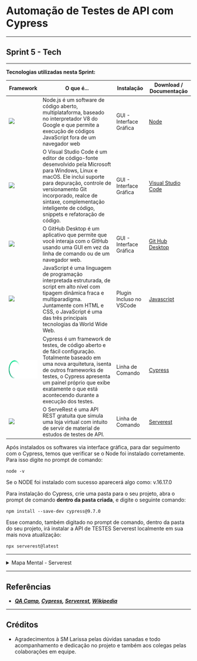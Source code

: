 # Automação de Testes de API com Cypress
---
## Sprint 5 - Tech

---
**Tecnologias utilizadas nesta Sprint:**


| Framework | O que é...| Instalação | Download / Documentação | 
|--- |--- |--- |---|
| <img src="https://cdn.jsdelivr.net/gh/devicons/devicon/icons/nodejs/nodejs-plain.svg" height="60" /> | Node.js é um software de código aberto, multiplataforma, baseado no interpretador V8 do Google e que permite a execução de códigos JavaScript fora de um navegador web | GUI - Interface Gráfica | [Node](https://nodejs.org/dist/v16.17.0/node-v16.17.0-x64.msi) |
| <img src="https://cdn.jsdelivr.net/gh/devicons/devicon/icons/vscode/vscode-original.svg" height="50"/> | O Visual Studio Code é um editor de código-fonte desenvolvido pela Microsoft para Windows, Linux e macOS. Ele inclui suporte para depuração, controle de versionamento Git incorporado, realce de sintaxe, complementação inteligente de código, snippets e refatoração de código. | GUI - Interface Gráfica | [Visual Studio Code](https://code.visualstudio.com/sha/download?build=stable&os=win32-x64-user) |
| <img src="https://upload.wikimedia.org/wikipedia/commons/thumb/a/ae/Github-desktop-logo-symbol.svg/128px-Github-desktop-logo-symbol.svg.png?20200316183539" height="50" /> | O GitHub Desktop é um aplicativo que permite que você interaja com o GitHub usando uma GUI em vez da linha de comando ou de um navegador web. | GUI - Interface Gráfica | [Git Hub Desktop](https://central.github.com/deployments/desktop/desktop/latest/win32) |
|<img src="https://cdn.jsdelivr.net/gh/devicons/devicon/icons/javascript/javascript-plain.svg" height="50"/>| JavaScript é uma linguagem de programação interpretada estruturada, de script em alto nível com tipagem dinâmica fraca e multiparadigma. Juntamente com HTML e CSS, o JavaScript é uma das três principais tecnologias da World Wide Web. | Plugin Incluso no VSCode |[Javascript](https://developer.mozilla.org/pt-BR/docs/Web/JavaScript/Guide/Grammar_and_types) |
|<img src="https://raw.githubusercontent.com/cypress-io/cypress/develop/assets/cypress-logo-dark.png" height="50"/> | Cypress é um framework de testes, de código aberto e de fácil configuração. Totalmente baseado em uma nova arquitetura, isenta de outros frameworks de testes, o Cypress apresenta um painel próprio que exibe exatamente o que está acontecendo durante a execução dos testes. | Linha de Comando | [Cypress](http://www.cypress.io) |
|<img src="https://user-images.githubusercontent.com/29241659/115161869-6a017e80-a076-11eb-9bbe-c391eff410db.png" height="50"/> | O ServeRest é uma API REST gratuita que simula uma loja virtual com intuito de servir de material de estudos de testes de API. | Linha de Comando | [Serverest](http://www.serverest.dev) |

Após instalados os softwares via interface gráfica, para dar seguimento com o Cypress, temos que verificar se o Node foi instalado corretamente. Para isso digite no prompt de comando:
```
node -v
```
 Se o NODE foi instalado com sucesso aparecerá algo como: v.16.17.0

Para instalação do Cypress, crie uma pasta para o seu projeto, abra o prompt de comando **dentro da pasta criada**, e digite o seguinte comando: 
```
npm install --save-dev cypress@9.7.0
```
Esse comando, também digitado no prompt de comando, dentro da pasta do seu projeto, irá instalar a API de TESTES Serverest localmente em sua mais nova atualização:
```
npx serverest@latest
```

---

<details>
<summary>Mapa Mental - Serverest</summary>

![Mapa Mental - SERVEREST](Mapa_Mental/mapa_mental_serverest.png)

</details>


---

## Referências
 * **_[QA Camp](https://www.youtube.com/c/QACamp), [Cypress](https://www.cypress.io), [Serverest](http://www.serverest.dev), [Wikipedia](http://www.wikipedia.com.br)_**

---
## Créditos

* Agradecimentos à SM Larissa pelas dúvidas sanadas e todo acompanhamento e dedicação no projeto e também aos colegas pelas colaborações em equipe.

